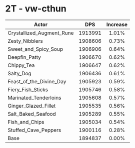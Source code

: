 # 2T - vw-cthun
| Actor | DPS | Increase |
|---|:---:|:---:|
|Crystallized_Augment_Rune|1913991|1.01%|
|Zesty_Nibblers|1908606|0.73%|
|Sweet_and_Spicy_Soup|1906906|0.64%|
|Deepfin_Patty|1906670|0.62%|
|Chippy_Tea|1906647|0.62%|
|Salty_Dog|1906436|0.61%|
|Feast_of_the_Divine_Day|1905923|0.59%|
|Fiery_Fish_Sticks|1905746|0.58%|
|Marinated_Tenderloins|1905608|0.57%|
|Ginger_Glazed_Fillet|1905535|0.56%|
|Salt_Baked_Seafood|1905289|0.55%|
|Fish_and_Chips|1905034|0.54%|
|Stuffed_Cave_Peppers|1900116|0.28%|
|Base|1894837|0.00%|
